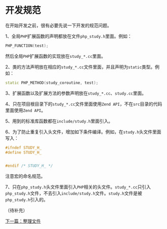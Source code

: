 # 开发规范

在开始开发之前，很有必要先说一下开发的规范问题。

1、全局`PHP`扩展函数的声明都放在文件`php_study.h`里面。例如：

```c++
PHP_FUNCTION(test);
```

然后全局`PHP`扩展函数的实现放在`study_*.cc`里面。

2、类的方法声明放在相应的`study_*.cc`文件里面，并且声明为`static`类型。例如：

```c++
static PHP_METHOD(study_coroutine, test);
```

3、扩展函数以及扩展方法的参数声明放在`study_*.cc`、`study.cc`里面。

4、只在项目根目录下的`study_*.cc`文件里面使用`Zend API`，不在`src`目录的代码里面使用`Zend API`。

5、用到的标准库函数都在`include/study.h`里面引入。

6、为了防止重复引入头文件，增加如下条件编译。例如，在`study.h`头文件里面写入：

```c++
#ifndef STUDY_H_
#define STUDY_H_


#endif /* STUDY_H_ */
```

注意宏的命名规范。

7、只在`php_study.h`头文件里面引入`PHP`相关的头文件。`study_*.cc`只引入`php_study.h`文件，不去引入`include/study.h`文件。`study.h`文件是被`php_study.h`引入的。

（待补充）

[下一篇：整理文件](《PHP扩展开发》-协程-整理文件.md)